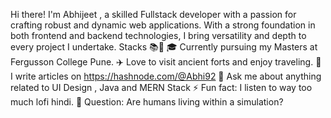 Hi there! 
 I'm Abhijeet , a skilled Fullstack developer with a passion for crafting robust and dynamic web applications. With a strong foundation in both frontend and backend technologies, I bring versatility and depth to every project I undertake.
 Stacks 📚🧊
🎓 Currently pursuing my Masters at Fergusson College Pune.
✈️ Love to visit ancient forts and enjoy traveling.
📝 I  write articles on https://hashnode.com/@Abhi92
💬 Ask me about anything related to UI Design , Java and MERN Stack
⚡ Fun fact: I listen to way too much lofi hindi.
💭 Question: Are humans living within a simulation?

